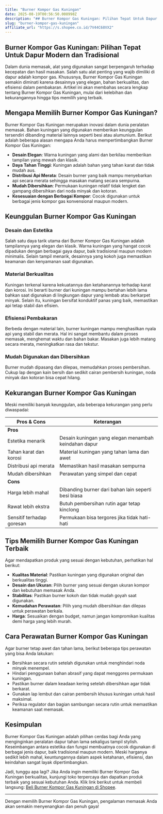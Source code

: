 ```yaml
---
title: "Burner Kompor Gas Kuningan"
date: 2025-08-19T00:56:50.008998Z
description: "## Burner Kompor Gas Kuningan: Pilihan Tepat Untuk Dapur Modern dan Tradisional..."
slug: "burner-kompor-gas-kuningan"
affiliate_url: "https://s.shopee.co.id/7V44C68VX2"
---
```

## Burner Kompor Gas Kuningan: Pilihan Tepat Untuk Dapur Modern dan Tradisional

Dalam dunia memasak, alat yang digunakan sangat berpengaruh terhadap kecepatan dan hasil masakan. Salah satu alat penting yang wajib dimiliki di dapur adalah kompor gas. Khususnya, Burner Kompor Gas Kuningan semakin diminati karena desainnya yang elegan, bahan berkualitas, dan efisiensi dalam pembakaran. Artikel ini akan membahas secara lengkap tentang Burner Kompor Gas Kuningan, mulai dari kelebihan dan kekurangannya hingga tips memilih yang terbaik.

## Mengapa Memilih Burner Kompor Gas Kuningan?

Burner Kompor Gas Kuningan merupakan inovasi dalam dunia peralatan memasak. Bahan kuningan yang digunakan memberikan keunggulan tersendiri dibanding material lainnya seperti besi atau alumunium. Berikut adalah beberapa alasan mengapa Anda harus mempertimbangkan Burner Kompor Gas Kuningan:

- **Desain Elegan**: Warna kuningan yang alami dan berkilau memberikan tampilan yang mewah dan klasik.
- **Daya Tahan Tinggi**: Kuningan adalah bahan yang tahan karat dan tidak mudah aus.
- **Distribusi Api Merata**: Desain burner yang baik mampu menyebarkan api secara merata sehingga masakan matang secara sempurna.
- **Mudah Dibersihkan**: Permukaan kuningan relatif tidak lengket dan gampang dibersihkan dari noda minyak dan kotoran.
- **Kesesuaian dengan Berbagai Kompor**: Cocok digunakan untuk berbagai jenis kompor gas konvensional maupun modern.

## Keunggulan Burner Kompor Gas Kuningan

### Desain dan Estetika

Salah satu daya tarik utama dari Burner Kompor Gas Kuningan adalah tampilannya yang elegan dan klasik. Warna kuningan yang hangat cocok dipadukan dengan berbagai gaya dapur, baik tradisional maupun modern minimalis. Selain tampil menarik, desainnya yang kokoh juga memastikan keamanan dan kenyamanan saat digunakan.

### Material Berkualitas

Kuningan terkenal karena kekuatannya dan ketahanannya terhadap karat dan korosi. Ini berarti burner dari kuningan mampu bertahan lebih lama bahkan saat digunakan di lingkungan dapur yang lembab atau berkarpet minyak. Selain itu, kuningan bersifat konduktif panas yang baik, memastikan api tetap stabil dan efisien.

### Efisiensi Pembakaran

Berbeda dengan material lain, burner kuningan mampu menghasilkan nyala api yang stabil dan merata. Hal ini sangat membantu dalam proses memasak, menghemat waktu dan bahan bakar. Masakan juga lebih matang secara merata, meningkatkan rasa dan tekstur.

### Mudah Digunakan dan Dibersihkan

Burner mudah dipasang dan dilepas, memudahkan proses pembersihan. Cukup lap dengan kain bersih dan sedikit cairan pembersih kuningan, noda minyak dan kotoran bisa cepat hilang.

## Kekurangan Burner Kompor Gas Kuningan

Meski memiliki banyak keunggulan, ada beberapa kekurangan yang perlu diwaspadai:

| **Pros & Cons** | **Keterangan** |
| --- | --- |
| **Pros** |  |
| Estetika menarik | Desain kuningan yang elegan menambah keindahan dapur |
| Tahan karat dan korosi | Material kuningan yang tahan lama dan awet |
| Distribusi api merata | Memastikan hasil masakan sempurna |
| Mudah dibersihkan | Perawatan yang simpel dan cepat |
| **Cons** |  |
| Harga lebih mahal | Dibanding burner dari bahan lain seperti besi biasa |
| Rawat lebih ekstra | Butuh pembersihan rutin agar tetap kinclong |
| Sensitif terhadap goresan | Permukaan bisa tergores jika tidak hati-hati |

## Tips Memilih Burner Kompor Gas Kuningan Terbaik

Agar mendapatkan produk yang sesuai dengan kebutuhan, perhatikan hal berikut:

- **Kualitas Material**: Pastikan kuningan yang digunakan original dan berkualitas tinggi.
- **Desain dan Ukuran**: Pilih burner yang sesuai dengan ukuran kompor dan kebutuhan memasak Anda.
- **Stabilitas**: Pastikan burner kokoh dan tidak mudah goyah saat digunakan.
- **Kemudahan Perawatan**: Pilih yang mudah dibersihkan dan dilepas untuk perawatan berkala.
- **Harga**: Sesuaikan dengan budget, namun jangan kompromikan kualitas demi harga yang lebih murah.

## Cara Perawatan Burner Kompor Gas Kuningan

Agar burner tetap awet dan tahan lama, berikut beberapa tips perawatan yang bisa Anda lakukan:

- Bersihkan secara rutin setelah digunakan untuk menghindari noda minyak menempel.
- Hindari penggunaan bahan abrasif yang dapat menggores permukaan kuningan.
- Pastikan burner dalam keadaan kering setelah dibersihkan agar tidak berkarat.
- Gunakan lap lembut dan cairan pembersih khusus kuningan untuk hasil maksimal.
- Periksa regulator dan bagian sambungan secara rutin untuk memastikan keamanan saat memasak.

## Kesimpulan

Burner Kompor Gas Kuningan adalah pilihan cerdas bagi Anda yang menginginkan peralatan dapur tahan lama sekaligus tampil stylish. Keseimbangan antara estetika dan fungsi membuatnya cocok digunakan di berbagai jenis dapur, baik tradisional maupun modern. Meski harganya sedikit lebih mahal, keuntungannya dalam aspek ketahanan, efisiensi, dan keindahan sangat layak dipertimbangkan.

Jadi, tunggu apa lagi? Jika Anda ingin memiliki Burner Kompor Gas Kuningan berkualitas, kunjungi toko terpercaya dan dapatkan produk terbaik yang sesuai kebutuhan Anda. Klik link berikut untuk membeli langsung: [Beli Burner Kompor Gas Kuningan di Shopee](https://s.shopee.co.id/7V44C68VX2).

---

Dengan memilih Burner Kompor Gas Kuningan, pengalaman memasak Anda akan semakin menyenangkan dan penuh gaya!